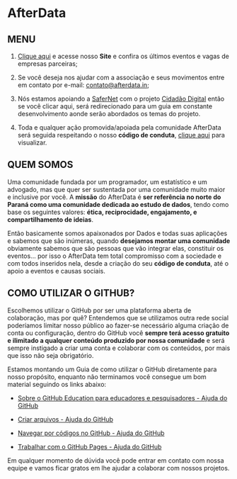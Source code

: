 # AfterData

## MENU

1. [Clique aqui](https://afterdata.in) e acesse nosso **Site** e confira os últimos eventos e vagas de empresas parceiras;

2. Se você deseja nos ajudar com a associação e seus movimentos entre em contato por e-mail: contato@afterdata.in;

3. Nós estamos apoiando a [SaferNet](https://safernet.org.br) com o projeto [Cidadão Digital](https://www.safernet.org.br/site/cidadania-digital/formacao) então se você clicar aqui, será redirecionado para um guia em constante desenvolvimento aonde serão abordados os temas do projeto.

4. Toda e qualquer ação promovida/apoiada pela comunidade AfterData será seguida respeitando o nosso **código de conduta**, [clique aqui](https://github.com/afterdata/conduta) para visualizar.



## QUEM SOMOS

Uma comunidade fundada por um programador, um estatístico e um advogado, mas que quer ser sustentada por uma comunidade muito maior e inclusive por você. A **missão** do AfterData é  **ser referência no norte do Paraná como uma comunidade dedicada ao estudo de dados**, tendo como base os seguintes valores: **ética, reciprocidade, engajamento, e compartilhamento de ideias**.

Então basicamente somos apaixonados por Dados e todas suas aplicações e sabemos que são inúmeras, quando **desejamos montar uma comunidade** obviamente sabemos que são pessoas que vão integrar elas, constituir os eventos... por isso o AfterData tem total compromisso com a sociedade e com todos inseridos nela, desde a criação do seu **código de conduta**, até o apoio a eventos e causas sociais.

## COMO UTILIZAR O GITHUB?

Escolhemos utilizar o GitHub por ser uma plataforma aberta de colaboração, mas por quê? Entendemos que se utilizamos outra rede social poderíamos limitar nosso público ao fazer-se necessário alguma criação de conta ou configuração, dentro do GitHub você **sempre terá acesso gratuito e ilimitado a qualquer conteúdo produzido por nossa comunidade** e será sempre instigado a criar uma conta e colaborar com os conteúdos, por mais que isso não seja obrigatório.

Estamos montando um Guia de como utilizar o GitHub diretamente para nosso propósito, enquanto não terminamos você consegue um bom material seguindo os links abaixo:

* [Sobre o GitHub Education para educadores e pesquisadores - Ajuda do GitHub](https://help.github.com/pt/github/teaching-and-learning-with-github-education/about-github-education-for-educators-and-researchers)

* [Criar arquivos - Ajuda do GitHub](https://help.github.com/pt/github/managing-files-in-a-repository/creating-new-files)

* [Navegar por códigos no GitHub - Ajuda do GitHub](https://help.github.com/pt/github/managing-files-in-a-repository/navigating-code-on-github)

* [Trabalhar com o GitHub Pages - Ajuda do GitHub](https://help.github.com/pt/github/working-with-github-pages)



Em qualquer momento de dúvida você pode entrar em contato com nossa equipe e vamos ficar gratos em lhe ajudar a colaborar com nossos projetos.

# 
